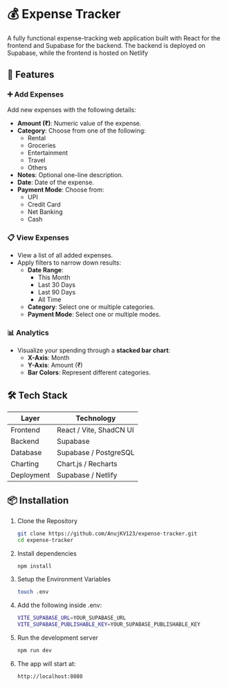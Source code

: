# 💰 Expense Tracker

A fully functional expense-tracking web application built with React for the frontend and Supabase for the backend. The backend is deployed on Supabase, while the frontend is hosted on Netlify

## 🚀 Features

### ➕ Add Expenses
Add new expenses with the following details:
- **Amount (₹)**: Numeric value of the expense.
- **Category**: Choose from one of the following:
  - Rental
  - Groceries
  - Entertainment
  - Travel
  - Others
- **Notes**: Optional one-line description.
- **Date**: Date of the expense.
- **Payment Mode**: Choose from:
  - UPI
  - Credit Card
  - Net Banking
  - Cash

### 📋 View Expenses
- View a list of all added expenses.
- Apply filters to narrow down results:
  - **Date Range**: 
    - This Month
    - Last 30 Days
    - Last 90 Days
    - All Time
  - **Category**: Select one or multiple categories.
  - **Payment Mode**: Select one or multiple modes.

### 📊 Analytics
- Visualize your spending through a **stacked bar chart**:
  - **X-Axis**: Month
  - **Y-Axis**: Amount (₹)
  - **Bar Colors**: Represent different categories.

## 🛠️ Tech Stack

| Layer       | Technology             |
|-------------|------------------------|
| Frontend    | React / Vite, ShadCN UI|
| Backend     | Supabase               |
| Database    | Supabase / PostgreSQL  |
| Charting    | Chart.js / Recharts    |
| Deployment  | Supabase / Netlify     |

## 📦 Installation

1. Clone the Repository

    ```bash
    git clone https://github.com/AnujKV123/expense-tracker.git
    cd expense-tracker

2. Install dependencies

    ```bash
    npm install

3. Setup the Environment Variables

    ```bash
    touch .env

4. Add the following inside .env:

    ```bash
    VITE_SUPABASE_URL=YOUR_SUPABASE_URL
    VITE_SUPABASE_PUBLISHABLE_KEY=YOUR_SUPABASE_PUBLISHABLE_KEY

5. Run the development server

    ```bash
    npm run dev

6. The app will start at:

    ```bash
    http://localhost:8080